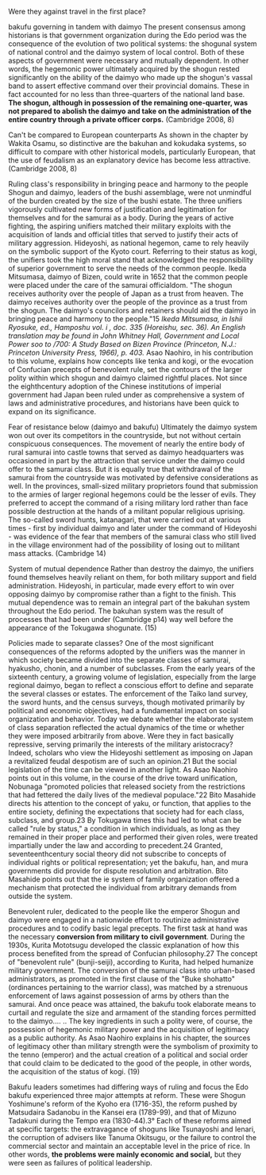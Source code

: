 Were they against travel in the first place?

bakufu governing in tandem with daimyo 
	The present consensus among historians is that government organization during the Edo period was the consequence of the evolution of two political systems: the shogunal system of national control and the daimyo system of local control. Both of these aspects of government were necessary and mutually dependent. In other words, the hegemonic power ultimately acquired by the shogun rested significantly on the ability of the daimyo who made up the shogun's vassal band to assert effective command over their provincial domains. These in fact accounted for no less than three-quarters of the national land base. **The shogun, although in possession of the remaining one-quarter, was not prepared to abolish the daimyo and take on the administration of the entire country through a private officer corps.** (Cambridge 2008, 8)

Can't be compared to European counterparts
	As shown in the chapter by Wakita Osamu, so distinctive are the bakuhan and kokudaka systems, so difficult to compare with other historical models, particularly European, that the use of feudalism as an explanatory device has become less attractive. (Cambridge 2008, 8)


Ruling class's responsibility in bringing peace and harmony to the people
	Shogun and daimyo, leaders of the bushi assemblage, were not unmindful of the burden created by the size of the bushi estate. The three unifiers vigorously cultivated new forms of justification and legitimation for themselves and for the samurai as a body. During the years of active fighting, the aspiring unifiers matched their military exploits with the acquisition of lands and official titles that served to justify their acts of military aggression. Hideyoshi, as national hegemon, came to rely heavily on the symbolic support of the Kyoto court. Referring to their status as kogi, the unifiers took the high moral stand that acknowledged the responsibility of superior government to serve the needs of the common people. Ikeda Mitsumasa, daimyo of Bizen, could write in 1652 that the common people were placed under the care of the samurai officialdom. "The shogun receives authority over the people of Japan as a trust from heaven. The daimyo receives authority over the people of the province as a trust from the shogun. The daimyo's councilors and retainers should aid the daimyo in bringing peace and harmony to the people."15 
		*Ikeda Mitsumasa, in Ishii Ryosuke, ed., Hamposhu vol. i , doc. 335 (Horeishu, sec. 36). An English translation may be found in John Whitney Hall, Government and Local Power soo to /700: A Study Based on Bizen Province (Princeton, N.J.: Princeton University Press, 1966), p. 403.*
	Asao Naohiro, in his contribution to this volume, explains how concepts like tenka and kogi, or the evocation of Confucian precepts of benevolent rule, set the contours of the larger polity within which shogun and daimyo claimed rightful places. Not since the eighthcentury adoption of the Chinese institutions of imperial government had Japan been ruled under as comprehensive a system of laws and administrative procedures, and historians have been quick to expand on its significance.

Fear of resistance below (daimyo and bakufu)
	Ultimately the daimyo system won out over its competitors in the countryside, but not without certain conspicuous consequences. The movement of nearly the entire body of rural samurai into castle towns that served as daimyo headquarters was occasioned in part by the attraction that service under the daimyo could offer to the samurai class. But it is equally true that withdrawal of the samurai from the countryside was motivated by defensive considerations as well. In the provinces, small-sized military proprietors found that submission to the armies of larger regional hegemons could be the lesser of evils. They preferred to accept the command of a rising military lord rather than face possible destruction at the hands of a militant popular religious uprising. The so-called sword hunts, katanagari, that were carried out at various times - first by individual daimyo and later under the command of Hideyoshi - was evidence of the fear that members of the samurai class who still lived in the village environment had of the possibility of losing out to militant mass attacks. (Cambridge 14)

System of mutual dependence
	Rather than destroy the daimyo, the unifiers found themselves heavily reliant on them, for both military support and field administration. Hideyoshi, in particular, made every effort to win over opposing daimyo by compromise rather than a fight to the finish. This mutual dependence was to remain an integral part of the bakuhan system throughout the Edo period. The bakuhan system was the result of processes that had been under (Cambridge p14) way well before the appearance of the Tokugawa shogunate. (15)

Policies made to separate classes?
	One of the most significant consequences of the reforms adopted by the unifiers was the manner in which society became divided into the separate classes of samurai, hyakusho, chonin, and a number of subclasses. From the early years of the sixteenth century, a growing volume of legislation, especially from the large regional daimyo, began to reflect a conscious effort to define and separate the several classes or estates. The enforcement of the Taiko land survey, the sword hunts, and the census surveys, though motivated primarily by political and economic objectives, had a fundamental impact on social organization and behavior. Today we debate whether the elaborate system of class separation reflected the actual dynamics of the time or whether they were imposed arbitrarily from above. Were they in fact basically repressive, serving primarily the interests of the military aristocracy? Indeed, scholars who view the Hideyoshi settlement as imposing on Japan a revitalized feudal despotism are of such an opinion.21 But the social legislation of the time can be viewed in another light.
	As Asao Naohiro points out in this volume, in the course of the drive toward unification, Nobunaga "promoted policies that released society from the restrictions that had fettered the daily lives of the medieval populace."22 Bito Masahide directs his attention to the concept of yaku, or function, that applies to the entire society, defining the expectations that society had for each class, subclass, and group.23 By Tokugawa times this had led to what can be called "rule by status," a condition in which individuals, as long as they remained in their proper place and performed their given roles, were treated impartially under the law and according to precedent.24 Granted, seventeenthcentury social theory did not subscribe to concepts of individual rights or political representation; yet the bakufu, han, and mura governments did provide for dispute resolution and arbitration. Bito Masahide points out that the ie system of family organization offered a mechanism that protected the individual from arbitrary demands from outside the system.

Benevolent ruler, dedicated to the people like the emperor
	Shogun and daimyo were engaged in a nationwide effort to routinize administrative procedures and to codify basic legal precepts. The first task at hand was the necessary **conversion from military to civil government**. During the 1930s, Kurita Mototsugu developed the classic explanation of how this process benefited from the spread of Confucian philosophy.27 The concept of "benevolent rule" (bunji-seiji), according to Kurita, had helped humanize military government. The conversion of the samurai class into urban-based administrators, as promoted in the first clause of the "Buke shohatto" (ordinances pertaining to the warrior class), was matched by a strenuous enforcement of laws against possession of arms by others than the samurai. And once peace was attained, the bakufu took elaborate means to curtail and regulate the size and armament of the standing forces permitted to the daimyo....
	..
	The key ingredients in such a polity were, of course, the possession of hegemonic military power and the acquisition of legitimacy as a public authority. As Asao Naohiro explains in his chapter, the sources of legitimacy other than military strength were the symbolism of proximity to the tenno (emperor) and the actual creation of a political and social order that could claim to be dedicated to the good of the people, in other words, the acquisition of the status of kogi. (19)

Bakufu leaders sometimes had differing ways of ruling and focus
	the Edo bakufu experienced three major attempts at reform. These were Shogun Yoshimune's reform of the Kyoho era (1716-35), the reform pushed by Matsudaira Sadanobu in the Kansei era (1789-99), and that of Mizuno Tadakuni during the Tempo era (1830-44).3° Each of these reforms aimed at specific targets: the extravagance of shoguns like Tsunayoshi and Ienari, the corruption of advisers like Tanuma Okitsugu, or the failure to control the commercial sector and maintain an acceptable level in the price of rice. In other words, **the problems were mainly economic and social,** but they were seen as failures of political leadership.